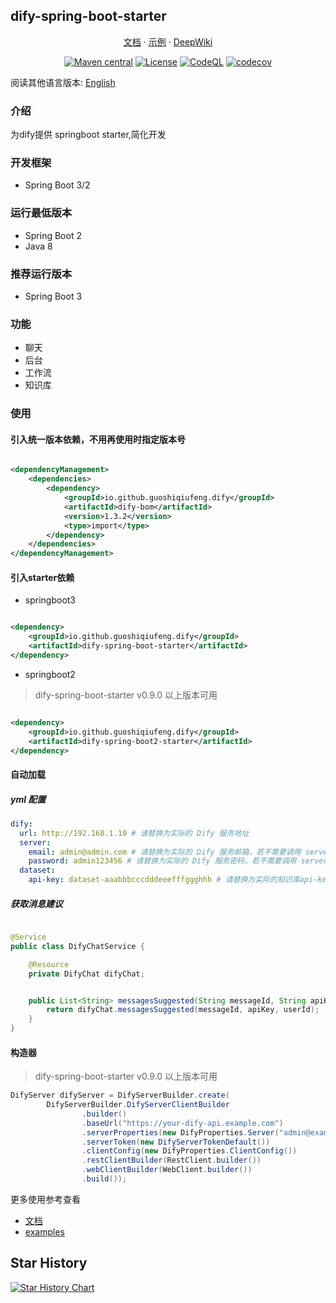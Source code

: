 ## dify-spring-boot-starter

<p align="center">
  <a href="https://guoshiqiufeng.github.io/dify-spring-boot-starter/">文档</a> ·
  <a href="https://github.com/guoshiqiufeng/dify-spring-boot-starter-examples">示例</a> ·
  <a href="https://deepwiki.com/guoshiqiufeng/dify-spring-boot-starter">DeepWiki</a>
</p>

<div align="center">

[![Maven central](https://img.shields.io/maven-central/v/io.github.guoshiqiufeng.dify/dify-spring-boot-starter.svg?style=flat-square)](https://search.maven.org/search?q=g:io.github.guoshiqiufeng.dify%20AND%20a:dify-spring-boot-starter)
[![License](https://img.shields.io/:license-apache-brightgreen.svg?style=flat-square)](http://www.apache.org/licenses/LICENSE-2.0.html)
[![CodeQL](https://github.com/guoshiqiufeng/dify-spring-boot-starter/actions/workflows/github-code-scanning/codeql/badge.svg)](https://github.com/guoshiqiufeng/dify-spring-boot-starter/actions/workflows/github-code-scanning/codeql)
[![codecov](https://codecov.io/gh/guoshiqiufeng/dify-spring-boot-starter/graph/badge.svg?token=NVQ2SGEQ79)](https://codecov.io/gh/guoshiqiufeng/dify-spring-boot-starter)

</div>

阅读其他语言版本: [English](README.md)

### 介绍

为dify提供 springboot starter,简化开发

### 开发框架

- Spring Boot 3/2

### 运行最低版本

- Spring Boot 2
- Java 8

### 推荐运行版本

- Spring Boot 3

### 功能

- 聊天
- 后台
- 工作流
- 知识库

### 使用

#### 引入统一版本依赖，不用再使用时指定版本号

```xml

<dependencyManagement>
    <dependencies>
        <dependency>
            <groupId>io.github.guoshiqiufeng.dify</groupId>
            <artifactId>dify-bom</artifactId>
            <version>1.3.2</version>
            <type>import</type>
        </dependency>
    </dependencies>
</dependencyManagement>
```

#### 引入starter依赖

- springboot3

```xml

<dependency>
    <groupId>io.github.guoshiqiufeng.dify</groupId>
    <artifactId>dify-spring-boot-starter</artifactId>
</dependency>
```

- springboot2

> dify-spring-boot-starter v0.9.0 以上版本可用

```xml

<dependency>
    <groupId>io.github.guoshiqiufeng.dify</groupId>
    <artifactId>dify-spring-boot2-starter</artifactId>
</dependency>
```

#### 自动加载

##### yml 配置

```yaml
dify:
  url: http://192.168.1.10 # 请替换为实际的 Dify 服务地址
  server:
    email: admin@admin.com # 请替换为实际的 Dify 服务邮箱，若不需要调用 server相关接口可不填
    password: admin123456 # 请替换为实际的 Dify 服务密码，若不需要调用 server相关接口可不填
  dataset:
    api-key: dataset-aaabbbcccdddeeefffggghhh # 请替换为实际的知识库api-key, 若不需要调用知识库可不填
```

##### 获取消息建议

```java

@Service
public class DifyChatService {

    @Resource
    private DifyChat difyChat;


    public List<String> messagesSuggested(String messageId, String apiKey, String userId) {
        return difyChat.messagesSuggested(messageId, apiKey, userId);
    }
}
```

#### 构造器

> dify-spring-boot-starter v0.9.0 以上版本可用

```java
DifyServer difyServer = DifyServerBuilder.create(
        DifyServerBuilder.DifyServerClientBuilder
                .builder()
                .baseUrl("https://your-dify-api.example.com")
                .serverProperties(new DifyProperties.Server("admin@example.com", "password"))
                .serverToken(new DifyServerTokenDefault())
                .clientConfig(new DifyProperties.ClientConfig())
                .restClientBuilder(RestClient.builder())
                .webClientBuilder(WebClient.builder())
                .build());
```

更多使用参考查看

- [文档](https://guoshiqiufeng.github.io/dify-spring-boot-starter)
- [examples](https://github.com/guoshiqiufeng/dify-spring-boot-starter-examples)

## Star History

[![Star History Chart](https://api.star-history.com/svg?repos=guoshiqiufeng/dify-spring-boot-starter&type=Date)](https://www.star-history.com/#guoshiqiufeng/dify-spring-boot-starter&Date)
